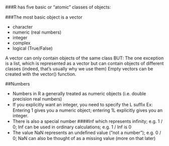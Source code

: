 ###R has ﬁve basic or “atomic” classes of objects:

###The most basic object is a vector

* character
* numeric (real numbers)
* integer
* complex
* logical (True/False)

A vector can only contain objects of the same class
BUT: The one exception is a list, which is represented as a vector but can contain objects of
different classes (indeed, that’s usually why we use them)
Empty vectors can be created with the vector() function.

##Numbers
* Numbers in R a generally treated as numeric objects (i.e. double precision real numbers)
* If you explicitly want an integer, you need to specify the L sufﬁx
Ex: Entering 1 gives you a numeric object; entering 1L explicitly gives you an integer.
* There is also a special number ####Inf which represents inﬁnity; e.g. 1 / 0;
Inf can be used in ordinary calculations; e.g. 1 / Inf is 0
* The value NaN represents an undeﬁned value (“not a number”); e.g. 0 / 0;
NaN can also be thought of as a missing value (more on that later)





